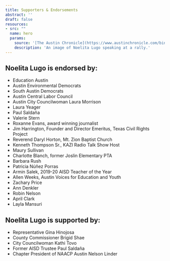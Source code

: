 ```yaml
---
title: Supporters & Endorsements
abstract: ''
draft: false
resources:
- src: ""
  name: hero
  params:
    source: '[The Austin Chronicle](https://www.austinchronicle.com/binary/26de/pols_feature30.jpg)'
    description: 'An image of Noelita Lugo speaking at a rally.'
---
```


## Noelita Lugo is endorsed by:

* Education Austin
* Austin Environmental Democrats
* South Austin Democrats
* Austin Central Labor Council
* Austin City Councilwoman Laura Morrison
* Laura Yeager
* Paul Saldaña
* Valerie Stern
* Roxanne Evans, award winning journalist
* Jim Harrington, Founder and Director Emeritus, Texas Civil Rights Project
* Reverend Daryl Horton, Mt. Zion Baptist Church
* Kenneth Thompson Sr., KAZI Radio Talk Show Host
* Maury Sullivan
* Charlotte Blanch, former Joslin Elementary PTA
* Barbara Rush
* Patricia Núñez Porras
* Armin Salek, 2019-20 AISD Teacher of the Year
* Allen Weeks, Austin Voices for Education and Youth
* Zachary Price
* Ann Denkler
* Robin Nelson
* April Clark
* Layla Mansuri

## Noelita Lugo is supported by:

* Representative Gina Hinojosa
* County Commissioner Brigid Shae
* City Councilwoman Kathi Tovo
* Former AISD Trustee Paul Saldaña
* Chapter President of NAACP Austin Nelson Linder
